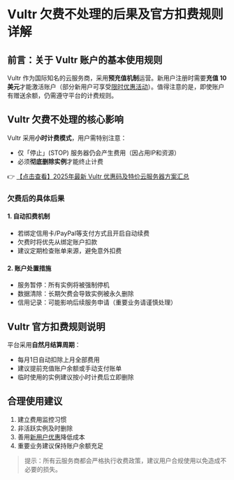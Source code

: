 # Vultr 欠费不处理的后果及官方扣费规则详解

## 前言：关于 Vultr 账户的基本使用规则

Vultr 作为国际知名的云服务商，采用**预充值机制**运营。新用户注册时需要**充值 10 美元**才能激活账户（部分新用户可享受[限时优惠活动](https://bit.ly/VuLtr)）。值得注意的是，即使账户有赠送余额，仍需遵守平台的计费规则。

## Vultr 欠费不处理的核心影响

Vultr 采用**小时计费模式**，用户需特别注意：
- 仅「停止」(STOP) 服务器仍会产生费用（因占用IP和资源）
- 必须**彻底删除实例**才能终止计费

👉 [【点击查看】2025年最新 Vultr 优惠码及特价云服务器方案汇总](https://bit.ly/VuLtr)

### 欠费后的具体后果

#### 1. 自动扣费机制
- 若绑定信用卡/PayPal等支付方式且开启自动续费
- 欠费时将优先从绑定账户扣款
- 建议定期检查账单来源，避免意外扣费

#### 2. 账户处置措施
- 服务暂停：所有实例将被强制停机
- 数据清除：长期欠费会导致实例被永久删除
- 信用记录：可能影响后续服务申请（重要业务请谨慎处理）

## Vultr 官方扣费规则说明

平台采用**自然月结算周期**：
- 每月1日自动扣除上月全部费用
- 建议提前充值账户余额或手动支付账单
- 临时使用的实例建议按小时计费后立即删除

## 合理使用建议

1. 建立费用监控习惯
2. 非活跃实例及时删除
3. 善用[新用户优惠](https://bit.ly/VuLtr)降低成本
4. 重要业务建议保持账户余额充足

> 提示：所有云服务商都会严格执行收费政策，建议用户合规使用以免造成不必要的损失。